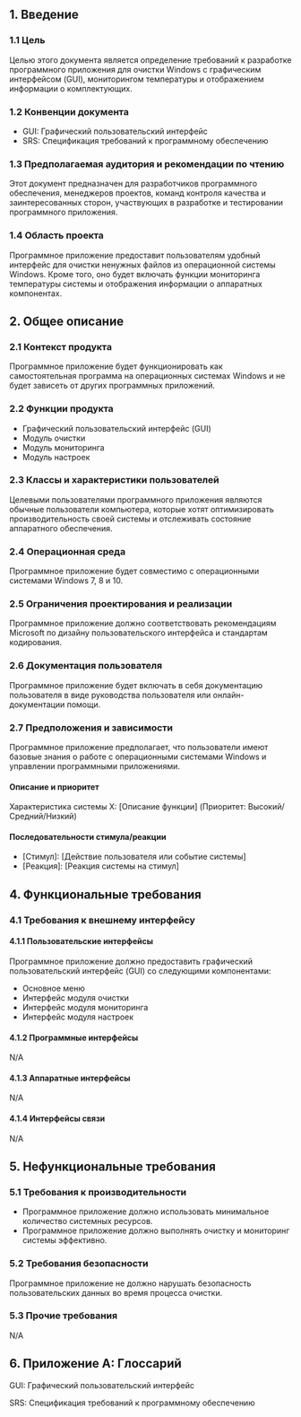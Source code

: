 ## 1. Введение

### 1.1 Цель

Целью этого документа является определение требований к разработке программного приложения для очистки Windows с графическим интерфейсом (GUI), мониторингом температуры и отображением информации о комплектующих.

### 1.2 Конвенции документа

- GUI: Графический пользовательский интерфейс
- SRS: Спецификация требований к программному обеспечению

### 1.3 Предполагаемая аудитория и рекомендации по чтению

Этот документ предназначен для разработчиков программного обеспечения, менеджеров проектов, команд контроля качества и заинтересованных сторон, участвующих в разработке и тестировании программного приложения.

### 1.4 Область проекта

Программное приложение предоставит пользователям удобный интерфейс для очистки ненужных файлов из операционной системы Windows. Кроме того, оно будет включать функции мониторинга температуры системы и отображения информации о аппаратных компонентах.

## 2. Общее описание

### 2.1 Контекст продукта

Программное приложение будет функционировать как самостоятельная программа на операционных системах Windows и не будет зависеть от других программных приложений.

### 2.2 Функции продукта

- Графический пользовательский интерфейс (GUI)
- Модуль очистки
- Модуль мониторинга
- Модуль настроек

### 2.3 Классы и характеристики пользователей

Целевыми пользователями программного приложения являются обычные пользователи компьютера, которые хотят оптимизировать производительность своей системы и отслеживать состояние аппаратного обеспечения.

### 2.4 Операционная среда

Программное приложение будет совместимо с операционными системами Windows 7, 8 и 10.

### 2.5 Ограничения проектирования и реализации

Программное приложение должно соответствовать рекомендациям Microsoft по дизайну пользовательского интерфейса и стандартам кодирования.

### 2.6 Документация пользователя

Программное приложение будет включать в себя документацию пользователя в виде руководства пользователя или онлайн-документации помощи.

### 2.7 Предположения и зависимости

Программное приложение предполагает, что пользователи имеют базовые знания о работе с операционными системами Windows и управлении программными приложениями.

#### Описание и приоритет

Характеристика системы X: [Описание функции] (Приоритет: Высокий/Средний/Низкий)

#### Последовательности стимула/реакции

- [Стимул]: [Действие пользователя или событие системы]
- [Реакция]: [Реакция системы на стимул]

## 4. Функциональные требования

### 4.1 Требования к внешнему интерфейсу

#### 4.1.1 Пользовательские интерфейсы

Программное приложение должно предоставить графический пользовательский интерфейс (GUI) со следующими компонентами:

- Основное меню
- Интерфейс модуля очистки
- Интерфейс модуля мониторинга
- Интерфейс модуля настроек

#### 4.1.2 Программные интерфейсы

N/A

#### 4.1.3 Аппаратные интерфейсы

N/A

#### 4.1.4 Интерфейсы связи

N/A

## 5. Нефункциональные требования

### 5.1 Требования к производительности

- Программное приложение должно использовать минимальное количество системных ресурсов.
- Программное приложение должно выполнять очистку и мониторинг системы эффективно.

### 5.2 Требования безопасности

Программное приложение не должно нарушать безопасность пользовательских данных во время процесса очистки.

### 5.3 Прочие требования

N/A

## 6. Приложение А: Глоссарий

GUI: Графический пользовательский интерфейс

SRS: Спецификация требований к программному обеспечению

